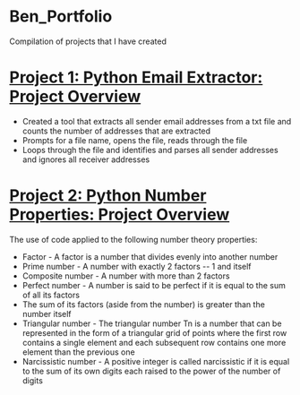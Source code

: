 # Ben_Portfolio
Compilation of projects that I have created 

# [Project 1: Python Email Extractor: Project Overview](https://github.com/Ben-Saltigerald/PythonEmailExtractor)

- Created a tool that extracts all sender email addresses from a txt file and counts the number of addresses that are extracted 
- Prompts for a file name, opens the file, reads through the file 
- Loops through the file and identifies and parses all sender addresses and ignores all receiver addresses

# [Project 2: Python Number Properties: Project Overview](https://github.com/Ben-Saltigerald/NumberProperties.git)
The use of code applied to the following number theory properties:
- Factor - A factor is a number that divides evenly into another number
- Prime number - A number with exactly 2 factors -- 1 and itself
- Composite number - A number with more than 2 factors
- Perfect number - A number is said to be perfect if it is equal to the sum of all its factors
- The sum of its factors (aside from the number) is greater than the number itself
- Triangular number - The triangular number Tn is a number that can be represented in the form of a triangular grid of points where the first row contains a single    element and each subsequent row contains one more element than the previous one 
- Narcissistic number - A positive integer is called narcissistic if it is equal to the sum of its own digits each raised to the power of the number of digits

